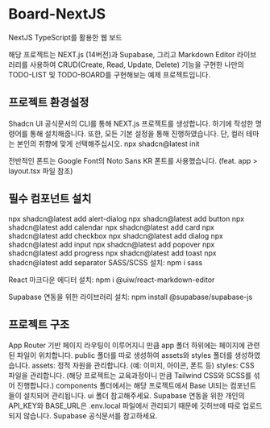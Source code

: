 # Board-NextJS
NextJS TypeScript를 활용한 웹 보드 

해당 프로젝트는 NEXT.js (14버전)과 Supabase, 그리고 Markdown Editor 라이브러리를 사용하여 CRUD(Create, Read, Update, Delete) 기능을 구현한 나만의 TODO-LIST 및 TODO-BOARD를 구현해보는 예제 프로젝트입니다.

## 프로젝트 환경설정
Shadcn UI 공식문서의 CLI를 통해 NEXT.js 프로젝트를 생성합니다. 하기에 작성한 명령어를 통해 설치해줍니다. 또한, 모든 기본 설정을 통해 진행하였습니다.
단, 컬러 테마는 본인의 취향에 맞게 선택해주십시오.
npx shadcn@latest init

전반적인 폰트는 Google Font의 Noto Sans KR 폰트를 사용했습니다. (feat. app > layout.tsx 파일 참조)

## 필수 컴포넌트 설치

npx shadcn@latest add alert-dialog
npx shadcn@latest add button
npx shadcn@latest add calendar
npx shadcn@latest add card
npx shadcn@latest add checkbox
npx shadcn@latest add dialog
npx shadcn@latest add input
npx shadcn@latest add popover
npx shadcn@latest add progress
npx shadcn@latest add toast
npx shadcn@latest add separator
SASS/SCSS 설치: npm i sass

React 마크다운 에디터 설치: npm i @uiw/react-markdown-editor

Supabase 연동을 위한 라이브러리 설치: npm install @supabase/supabase-js

## 프로젝트 구조
App Router 기반 페이지 라우팅이 이루어지니 만큼 app 폴더 하위에는 페이지에 관련된 파일이 위치합니다.
public 폴더를 따로 생성하여 assets와 styles 폴더를 생성하였습니다.
assets: 정적 자원을 관리합니다. (예: 이미지, 아이콘, 폰트 등)
styles: CSS 파일을 관리합니다. (해당 프로젝트는 교육과정이니 만큼 Tailwind CSS와 SCSS를 섞어 진행합니다.)
components 폴더에서는 해당 프로젝트에서 Base UI되는 컴포넌트들이 설치되어 관리됩니다. ui 폴더 참고해주세요.
Supabase 연동을 위한 개인의 API_KEY와 BASE_URL은 .env.local 파일에서 관리되기 때문에 깃허브에 따로 업로드 되지 않습니다. Supabase 공식문서를 참고하세요.


